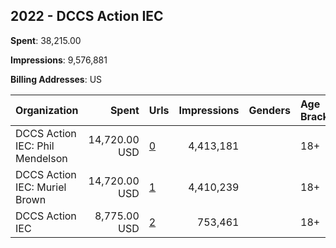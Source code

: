 ## 2022 - DCCS Action IEC 
**Spent**: 38,215.00

**Impressions**: 9,576,881

**Billing Addresses**: US

|Organization|Spent|Urls|Impressions|Genders|Age Brackets|Country Codes|
|:---|---:|:---|---:|:---|:---|:---|
|DCCS Action IEC: Phil Mendelson|14,720.00 USD|[0](https://www.snap.com/political-ads/asset/e22925f94cbfc5c7b423be7b1ddf1b11212c79e27120115e6ee3408b09d36062?mediaType=mp4)|4,413,181||18+|united states|
|DCCS Action IEC: Muriel Brown|14,720.00 USD|[1](https://www.snap.com/political-ads/asset/60f2de933766fb807a3cffa9bf96f7562cac37ee3b78b05ddc62e55e2c1a97e5?mediaType=mp4)|4,410,239||18+|united states|
|DCCS Action IEC|8,775.00 USD|[2](https://www.snap.com/political-ads/asset/ef6721b0a6bc25459cae1c6d890ed4edf09b016c299d0f73bc41a2a8cc493a4d?mediaType=mp4)|753,461||18+|united states|
